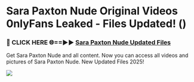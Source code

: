 # Sara Paxton Nude Original Videos 0nlyFans Leaked - Files Updated! ()

<h3>🔴 CLICK HERE 🌐==►► <a href="https://tinyurl.com/2p9ay9w9" rel="nofollow">Sara Paxton Nude Updated Files</a></h3>

Get Sara Paxton Nude and all content. Now you can access all videos and pictures of Sara Paxton Nude. New Updated Files 2025!

[![](https://i.imgur.com/KQgVmj3.gif)](https://tinyurl.com/2p9ay9w9)
